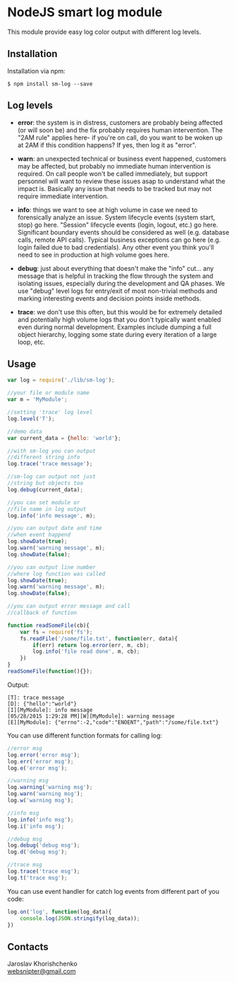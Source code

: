 # NodeJS smart log module

This module provide easy log color output with different log levels.

## Installation

Installation via npm:

```
$ npm install sm-log --save
```

## Log levels

- **error**: the system is in distress, customers are probably being affected (or will soon be) and the fix probably requires human intervention. The "2AM rule" applies here- if you're on call, do you want to be woken up at 2AM if this condition happens? If yes, then log it as "error".

- **warn**: an unexpected technical or business event happened, customers may be affected, but probably no immediate human intervention is required. On call people won't be called immediately, but support personnel will want to review these issues asap to understand what the impact is. Basically any issue that needs to be tracked but may not require immediate intervention.

- **info**: things we want to see at high volume in case we need to forensically analyze an issue. System lifecycle events (system start, stop) go here. "Session" lifecycle events (login, logout, etc.) go here. Significant boundary events should be considered as well (e.g. database calls, remote API calls). Typical business exceptions can go here (e.g. login failed due to bad credentials). Any other event you think you'll need to see in production at high volume goes here.

- **debug**: just about everything that doesn't make the "info" cut... any message that is helpful in tracking the flow through the system and isolating issues, especially during the development and QA phases. We use "debug" level logs for entry/exit of most non-trivial methods and marking interesting events and decision points inside methods.

- **trace**: we don't use this often, but this would be for extremely detailed and potentially high volume logs that you don't typically want enabled even during normal development. Examples include dumping a full object hierarchy, logging some state during every iteration of a large loop, etc.

## Usage

```javascript
var log = require('./lib/sm-log');

//your file or module name
var m = 'MyModule';

//setting 'trace' log level
log.level('T');

//demo data
var current_data = {hello: 'world'};

//with sm-log you can output
//different string info
log.trace('trace message');

//sm-log can output not just 
//string but objects too
log.debug(current_data);

//you can set module or 
//file name in log output
log.info('info message', m);

//you can output date and time
//when event happend
log.showDate(true);
log.warn('warning message', m);
log.showDate(false);

//you can output line number
//where log function was called
log.showDate(true);
log.warn('warning message', m);
log.showDate(false);

//you can output error message and call
//callback of function

function readSomeFile(cb){
	var fs = require('fs');
	fs.readFile('/some/file.txt', function(err, data){
		if(err) return log.error(err, m, cb);
		log.info('file read done', m, cb);
	})
}
readSomeFile(function(){});
```

Output:

```
[T]: trace message
[D]: {"hello":"world"}
[I][MyModule]: info message
[05/28/2015 1:29:28 PM][W][MyModule]: warning message
[E][MyModule]: {"errno":-2,"code":"ENOENT","path":"/some/file.txt"}
```

You can use different function formats for calling log:

```javascript
//error msg
log.error('error msg');
log.err('error msg');
log.e('error msg');

//warning msg
log.warning('warning msg');
log.warn('warning msg');
log.w('warning msg');

//info msg
log.info('info msg');
log.i('info msg');

//debug msg
log.debug('debug msg');
log.d('debug msg');

//trace msg
log.trace('trace msg');
log.t('trace msg');
```
You can use event handler for catch log events from different part of you code:

```javascript
log.on('log', function(log_data){
	console.log(JSON.stringify(log_data));
})
```

## Contacts

Jaroslav Khorishchenko<br/>
websnipter@gmail.com